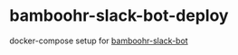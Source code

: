 # bamboohr-slack-bot-deploy
docker-compose setup for [bamboohr-slack-bot](https://github.com/peh/bamboohr-slack-bot)
